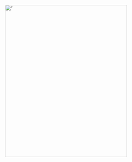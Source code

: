 <!doctype html>
<html>
<body>
<img src= ” C:\Users\Cleartech\Pictures\Aguia” alt=” GiChristo - QA” width=400 height=500>
</body>
</html>



